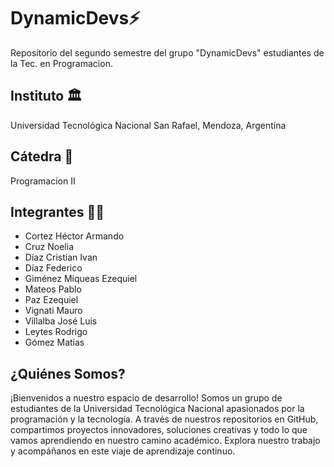 # DynamicDevs⚡
Repositorio del segundo semestre del grupo "DynamicDevs" estudiantes de la Tec. en Programacion.
## Instituto 🏛️
Universidad Tecnológica Nacional San Rafael, Mendoza, Argentina
## Cátedra 📖
Programacion II
## Integrantes 👨‍💻
- Cortez Héctor Armando
- Cruz Noelia
- Díaz Cristian Ivan
- Díaz Federico
- Giménez Miqueas Ezequiel
- Mateos Pablo
- Paz Ezequiel
- Vignati Mauro
- Villalba José Luis
- Leytes Rodrigo
- Gómez Matías

## ¿Quiénes Somos?
¡Bienvenidos a nuestro espacio de desarrollo! Somos un grupo de estudiantes de la Universidad Tecnológica Nacional apasionados por la programación y la tecnología. A través de nuestros repositorios en GitHub, compartimos proyectos innovadores, soluciones creativas y todo lo que vamos aprendiendo en nuestro camino académico. Explora nuestro trabajo y acompáñanos en este viaje de aprendizaje continuo.
